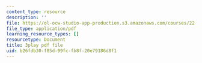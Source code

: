 ```yaml
---
content_type: resource
description: ''
file: https://ol-ocw-studio-app-production.s3.amazonaws.com/courses/22-01-introduction-to-nuclear-engineering-and-ionizing-radiation-fall-2016/b26fdb30f85d99fcfb8f20e79186d8f1_9uqKU5ZDwfM.pdf
file_type: application/pdf
learning_resource_types: []
resourcetype: Document
title: 3play pdf file
uid: b26fdb30-f85d-99fc-fb8f-20e79186d8f1
---
```

